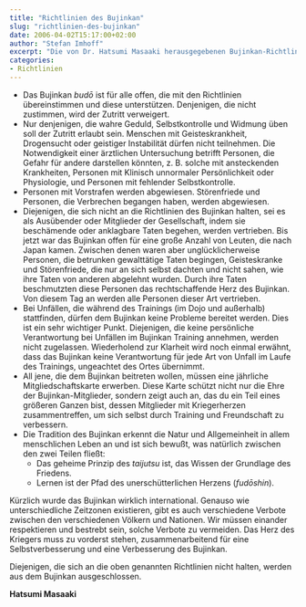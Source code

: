```yaml
---
title: "Richtlinien des Bujinkan"
slug: "richtlinien-des-bujinkan"
date: 2006-04-02T15:17:00+02:00
author: "Stefan Imhoff"
excerpt: "Die von Dr. Hatsumi Masaaki herausgegebenen Bujinkan-Richtlinien, die jeder akzeptieren muss, der im Bujinkan trainieren möchte."
categories:
- Richtlinien
---
```


- Das Bujinkan *budō* ist für alle offen, die mit den Richtlinien übereinstimmen und diese unterstützen. Denjenigen, die nicht zustimmen, wird der Zutritt verweigert.
- Nur denjenigen, die wahre Geduld, Selbstkontrolle und Widmung üben soll der Zutritt erlaubt sein. Menschen mit Geisteskrankheit, Drogensucht oder geistiger Instabilität dürfen nicht teilnehmen. Die Notwendigkeit einer ärztlichen Untersuchung betrifft Personen, die Gefahr für andere darstellen könnten, z. B. solche mit ansteckenden Krankheiten, Personen mit Klinisch unnormaler Persönlichkeit oder Physiologie, und Personen mit fehlender Selbstkontrolle.
- Personen mit Vorstrafen werden abgewiesen. Störenfriede und Personen, die Verbrechen begangen haben, werden abgewiesen.
- Diejenigen, die sich nicht an die Richtlinien des Bujinkan halten, sei es als Ausübender oder Mitglieder der Gesellschaft, indem sie beschämende oder anklagbare Taten begehen, werden vertrieben. Bis jetzt war das Bujinkan offen für eine große Anzahl von Leuten, die nach Japan kamen. Zwischen denen waren aber unglücklicherweise Personen, die betrunken gewalttätige Taten begingen, Geisteskranke und Störenfriede, die nur an sich selbst dachten und nicht sahen, wie ihre Taten von anderen abgelehnt wurden. Durch ihre Taten beschmutzten diese Personen das rechtschaffende Herz des Bujinkan. Von diesem Tag an werden alle Personen dieser Art vertrieben.
- Bei Unfällen, die während des Trainings (im Dojo und außerhalb) stattfinden, dürfen dem Bujinkan keine Probleme bereitet werden. Dies ist ein sehr wichtiger Punkt. Diejenigen, die keine persönliche Verantwortung bei Unfällen im Bujinkan Training annehmen, werden nicht zugelassen. Wiederholend zur Klarheit wird noch einmal erwähnt, dass das Bujinkan keine Verantwortung für jede Art von Unfall im Laufe des Trainings, ungeachtet des Ortes übernimmt.
- All jene, die dem Bujinkan beitreten wollen, müssen eine jährliche Mitgliedschaftskarte erwerben. Diese Karte schützt nicht nur die Ehre der Bujinkan-Mitglieder, sondern zeigt auch an, das du ein Teil eines größeren Ganzen bist, dessen Mitglieder mit Kriegerherzen zusammentreffen, um sich selbst durch Training und Freundschaft zu verbessern.
- Die Tradition des Bujinkan erkennt die Natur und Allgemeinheit in allem menschlichen Leben an und ist sich bewußt, was natürlich zwischen den zwei Teilen fließt:
    - Das geheime Prinzip des *taijutsu* ist, das Wissen der Grundlage des Friedens.
    - Lernen ist der Pfad des unerschütterlichen Herzens (*fudōshin*).

Kürzlich wurde das Bujinkan wirklich international. Genauso wie unterschiedliche Zeitzonen existieren, gibt es auch verschiedene Verbote zwischen den verschiedenen Völkern und Nationen. Wir müssen einander respektieren und bestrebt sein, solche Verbote zu vermeiden. Das Herz des Kriegers muss zu vorderst stehen, zusammenarbeitend für eine Selbstverbesserung und eine Verbesserung des Bujinkan.

Diejenigen, die sich an die oben genannten Richtlinien nicht halten, werden aus dem Bujinkan ausgeschlossen.

**Hatsumi Masaaki**
